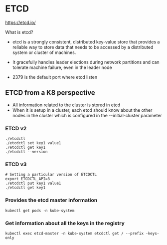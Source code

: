 # ETCD

https://etcd.io/

What is etcd?

* etcd is a strongly consistent, distributed key-value store that provides a reliable way to store data that needs to be accessed by a distributed system or cluster of machines. 

* It gracefully handles leader elections during network partitions and can tolerate machine failure, even in the leader node

* 2379 is the default port where etcd listen

## ETCD from a K8 perspective

* All information related to the cluster is stored in etcd
* When it is setup in a cluster, each etcd should know about the other nodes in the cluster which is configured in the --initial-cluster parameter

### ETCD v2

```shell
./etcdctl
./etcdctl set key1 value1
./etcdctl get key1
./etcdctl --version
```
### ETCD v3

```shell
# Setting a particular version of ETCDCTL
export ETCDCTL_API=3
./etcdctl put key1 value1
./etcdctl get key1
```
### Provides the etcd master information

```shell
kubectl get pods -n kube-system
```

### Get information about all the keys in the registry

```shell
kubectl exec etcd-master -n kube-system etcdctl get / --prefix -keys-only
```

